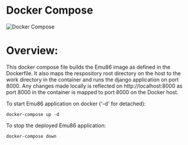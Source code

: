 Docker Compose
==============
![Docker Compose](https://raw.githubusercontent.com/docker/compose/master/logo.png "Docker Compose Logo")

# Overview: 
This docker compose file builds the Emu86 image as defined in the Dockerfile. 
It also maps the respository root directory on the host to the work directory 
in the container and runs the django application on port 8000. Any changes 
made locally is reflected on http://localhost:8000 as port 8000 in the 
container is mapped to port 8000 on the Docker host.
 
To start Emu86 application on docker ('-d' for detached):

    docker-compose up -d
To stop the deployed Emu86 application:

    docker-compose down